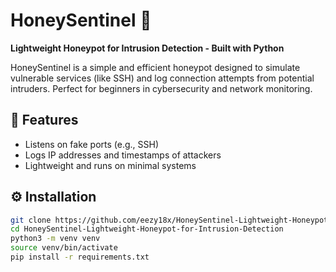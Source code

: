 # HoneySentinel 🍯  
**Lightweight Honeypot for Intrusion Detection - Built with Python**

HoneySentinel is a simple and efficient honeypot designed to simulate vulnerable services (like SSH) and log connection attempts from potential intruders. Perfect for beginners in cybersecurity and network monitoring.

## 🚀 Features
- Listens on fake ports (e.g., SSH)
- Logs IP addresses and timestamps of attackers
- Lightweight and runs on minimal systems

## ⚙️ Installation

```bash
git clone https://github.com/eezy18x/HoneySentinel-Lightweight-Honeypot-for-Intrusion-Detection.git
cd HoneySentinel-Lightweight-Honeypot-for-Intrusion-Detection
python3 -m venv venv
source venv/bin/activate
pip install -r requirements.txt
